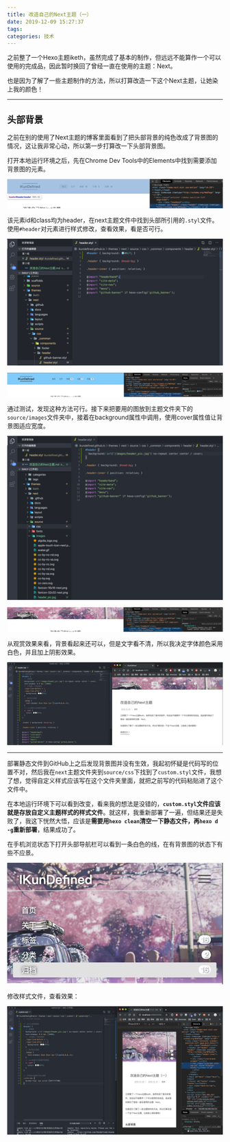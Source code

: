 ```yaml
---
title: 改造自己的Next主题（一）
date: 2019-12-09 15:27:37
tags:
categories: 技术
---
```


之前整了一个Hexo主题iketh，虽然完成了基本的制作，但远远不能算作一个可以使用的完成品，因此暂时换回了曾经一直在使用的主题：Next。

也是因为了解了一些主题制作的方法，所以打算改造一下这个Next主题，让她染上我的颜色！

<!-- more -->

---

## 头部背景

之前在别的使用了Next主题的博客里面看到了把头部背景的纯色改成了背景图的情况，这让我非常心动，所以第一步打算改一下头部背景图。

打开本地运行环境之后，先在Chrome Dev Tools中的Elements中找到需要添加背景图的元素。

![](16.改造自己的Next主题（一）/1.png)

该元素id和class均为header，在next主题文件中找到头部所引用的`.styl`文件。使用`#header`对元素进行样式修改，查看效果，看是否可行。

![](16.改造自己的Next主题（一）/2.png)

![](16.改造自己的Next主题（一）/3.png)

通过测试，发现这种方法可行。接下来把要用的图放到主题文件夹下的`source/images`文件夹中，接着在background属性中调用，使用cover属性值让背景图适应宽度。

![](16.改造自己的Next主题（一）/4.png)

![](16.改造自己的Next主题（一）/5.png)

从观赏效果来看，背景看起来还可以，但是文字看不清，所以我决定字体颜色采用白色，并且加上阴影效果。

![](16.改造自己的Next主题（一）/6.png)

---

部署静态文件到GitHub上之后发现背景图并没有生效，我起初怀疑是代码写的位置不对，然后我在`next`主题文件夹到`source/css`下找到了`custom.styl`文件，我想了想，觉得自定义样式应该写在这个文件夹里面，就把之前写的代码粘贴进了这个文件中。

在本地运行环境下可以看到改变，看来我的想法是没错的，**`custom.styl`文件应该就是存放自定义主题样式的样式文件**。就这样，我重新部署了一遍，但结果还是失败了，我这下恍然大悟，应该是**需要用`hexo clean`清空一下静态文件，再`hexo d -g`重新部署**，结果成功了。

在手机浏览状态下打开头部导航栏可以看到一条白色的线，在有背景图的状态下有些不应景。

![](16.改造自己的Next主题（一）/7.png)

修改样式文件，查看效果：

![](16.改造自己的Next主题（一）/8.png)